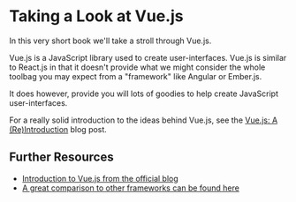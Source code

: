 # Taking a Look at Vue.js

In this very short book we'll take a stroll through Vue.js.

Vue.js is a JavaScript library used to create user-interfaces. Vue.js is similar to React.js in that it doesn't provide what we might consider the whole toolbag you may expect from a "framework" like Angular or Ember.js.

It does however, provide you will lots of goodies to help create JavaScript user-interfaces.

For a really solid introduction to the ideas behind Vue.js, see the [Vue.js: A (Re)Introduction](http://blog.evanyou.me/2015/10/25/vuejs-re-introduction/) blog post.

## Further Resources


- [Introduction to Vue.js from the official blog](http://blog.evanyou.me/2015/10/25/vuejs-re-introduction/)
- [A great comparison to other frameworks can be found here](http://vuejs.org/guide/comparison.html)